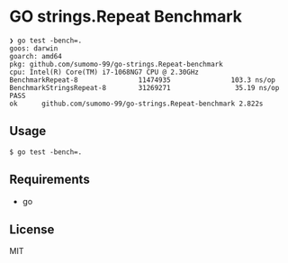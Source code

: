 # GO strings.Repeat Benchmark
```console
❯ go test -bench=.
goos: darwin
goarch: amd64
pkg: github.com/sumomo-99/go-strings.Repeat-benchmark
cpu: Intel(R) Core(TM) i7-1068NG7 CPU @ 2.30GHz
BenchmarkRepeat-8               11474935               103.3 ns/op
BenchmarkStringsRepeat-8        31269271                35.19 ns/op
PASS
ok      github.com/sumomo-99/go-strings.Repeat-benchmark 2.822s
```

## Usage
```console
$ go test -bench=.
```
## Requirements
- go

## License
MIT
